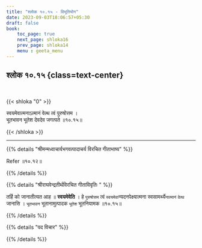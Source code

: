 ```yaml
---
title: "श्लोक १०.१५ - विभूतियोग"
date: 2023-09-03T18:06:57+05:30
draft: false
book:
    toc_page: true
    next_page: shloka16
    prev_page: shloka14
    menu : geeta_menu
---
```




## श्लोक १०.१५ {class=text-center}

<br/>

{{< shloka  "0"  >}}

स्वयमेवात्मनाऽत्मानं वेत्थ त्वं पुरुषोत्तम ।  
भूतभावन भूतेश देवदेव जगत्पते ॥१०.१५॥  

{{< /shloka >}}

---


{{% details "श्रीमन्मध्वाचार्यभगवत्पादाचर्य विरचित  गीताभाष्य" %}}

Refer ॥१०.१२॥

{{% /details %}}



{{% details "श्रीराघवेन्द्रतीर्थविरचित गीताविवृतिः " %}}


तर्हि को जानातीत्यत आह ॥ **स्वयमेवेति** । 
हे `पुरुषोत्तम` त्वं `स्वयमेवा`न्यदनपेक्ष्यात्मना 
स्वसामर्थ्ये`नात्मानं` `वेत्थ` जानासि । `भूतभावन`
भूतानामुत्पादक `भूतेश` भूतनियामक ॥१०.१५॥

{{% /details %}}



{{% details "पद विचार" %}}


{{% /details %}}
